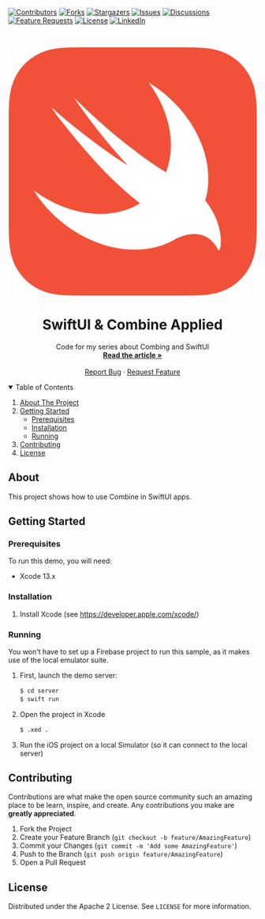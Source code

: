 <!-- PROJECT SHIELDS -->
[![Contributors][contributors-shield]][contributors-url]
[![Forks][forks-shield]][forks-url]
[![Stargazers][stars-shield]][stars-url]
[![Issues][issues-shield]][issues-url]
[![Discussions][discussions-shield]][discussions-url]
[![Feature Requests][featurerequest-shield]][featurerequest-url]
[![License][license-shield]][license-url]
[![LinkedIn][linkedin-shield]][linkedin-url]

<!-- PROJECT LOGO -->
<br />
<p align="center">
  <a href="https://github.com/peterfriese/SwiftUI-Combine-Applied">
    <img src="images/swift-logo-512.png" alt="Logo">
  </a>

  <h1 align="center">SwiftUI & Combine Applied</h1>

  <p align="center">
    Code for my series about Combing and SwiftUI
    <br />
    <a href="https://peterfriese.dev/posts/swiftui-combine-networking-gettingstarted/"><strong>Read the article »</strong></a>
    <br />
    <br />
    <a href="https://github.com/peterfriese/SwiftUI-Combine-Applied/issues">Report Bug</a>
    ·
    <a href="https://github.com/peterfriese/SwiftUI-Combine-Applied/issues">Request Feature</a>
  </p>
</p>


<!-- TABLE OF CONTENTS -->
<details open="open">
  <summary>Table of Contents</summary>
  <ol>
    <li>
      <a href="#about-the-project">About The Project</a>
    </li>
    <li>
      <a href="#getting-started">Getting Started</a>
      <ul>
        <li><a href="#prerequisites">Prerequisites</a></li>
        <li><a href="#installation">Installation</a></li>
        <li><a href="#running">Running</a></li>
      </ul>
    </li>
    <li><a href="#contributing">Contributing</a></li>
    <li><a href="#license">License</a></li>
  </ol>
</details>

<!-- ABOUT THE PROJECT -->
## About

This project shows how to use Combine in SwiftUI apps.


<!-- GETTING STARTED -->
## Getting Started

### Prerequisites

To run this demo, you will need:
* Xcode 13.x

### Installation

1. Install Xcode (see https://developer.apple.com/xcode/)

### Running

You won't have to set up a Firebase project to run this sample, as it makes use of the local emulator suite.

1. First, launch the demo server:
    ```bash
    $ cd server
    $ swift run
    ```
1. Open the project in Xcode
    ```bash
    $ .xed .
    ```
1. Run the iOS project on a local Simulator (so it can connect to the local server)


<!-- CONTRIBUTING -->
## Contributing

Contributions are what make the open source community such an amazing place to be learn, inspire, and create. Any contributions you make are **greatly appreciated**.

1. Fork the Project
2. Create your Feature Branch (`git checkout -b feature/AmazingFeature`)
3. Commit your Changes (`git commit -m 'Add some AmazingFeature'`)
4. Push to the Branch (`git push origin feature/AmazingFeature`)
5. Open a Pull Request



<!-- LICENSE -->
## License

Distributed under the Apache 2 License. See `LICENSE` for more information.

<!-- MARKDOWN LINKS & IMAGES -->
<!-- https://www.markdownguide.org/basic-syntax/#reference-style-links -->
[contributors-shield]: https://img.shields.io/github/contributors/peterfriese/SwiftUI-Combine-Applied.svg?style=flat-square
[contributors-url]: https://github.com/peterfriese/SwiftUI-Combine-Applied/graphs/contributors
[forks-shield]: https://img.shields.io/github/forks/peterfriese/SwiftUI-Combine-Applied.svg?style=flat-square
[forks-url]: https://github.com/peterfriese/SwiftUI-Combine-Applied/network/members
[stars-shield]: https://img.shields.io/github/stars/peterfriese/SwiftUI-Combine-Applied.svg?style=flat-square
[stars-url]: https://github.com/peterfriese/SwiftUI-Combine-Applied/stargazers
[issues-shield]: https://img.shields.io/github/issues/peterfriese/SwiftUI-Combine-Applied.svg?style=flat-square
[issues-url]: https://github.com/peterfriese/SwiftUI-Combine-Applied/issues
[license-shield]: https://img.shields.io/github/license/peterfriese/SwiftUI-Combine-Applied.svg?style=flat-square
[license-url]: https://github.com/peterfriese/SwiftUI-Combine-Applied/blob/master/LICENSE

[linkedin-shield]: https://img.shields.io/badge/-LinkedIn-black.svg?style=flat-square&logo=linkedin&colorB=555
[linkedin-url]: https://www.linkedin.com/in/peterfriese
[product-screenshot]: images/screenshot.png

[swift-shield]: https://img.shields.io/badge/swift-5.3-FA7343?logo=swift&color=FA7343&style=flat-square
[swift-url]: https://swift.org

[xcode-shield]: https://img.shields.io/badge/xcode-12.5_beta-1575F9?logo=Xcode&style=flat-square
[xcode-url]: https://developer.apple.com/xcode/

[featurerequest-url]: https://github.com/peterfriese/SwiftUI-Combine-Applied/issues/new?assignees=&labels=type%3A+feature+request&template=feature_request.md
[featurerequest-shield]: https://img.shields.io/github/issues/peterfriese/SwiftUI-Combine-Applied/feature-request?logo=github&style=flat-square
[discussions-url]: https://github.com/peterfriese/SwiftUI-Combine-Applied/discussions
[discussions-shield]: https://img.shields.io/badge/discussions-brightgreen?logo=github&style=flat-square
